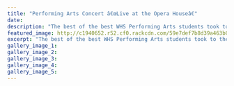 ```yaml
---
title: "Performing Arts Concert â€œLive at the Opera Houseâ€"
date: 
description: "The best of the best WHS Performing Arts students took to the stage at The Royal Wanganui Opera House on 2 September 2017..."
featured_image: http://c1940652.r52.cf0.rackcdn.com/59e7def7b8d39a463b0004ca/Live-at-the-opera-house-sign.jpg
excerpt: "The best of the best WHS Performing Arts students took to the stage at The Royal Wanganui Opera House on 2 September 2017."
gallery_image_1: 
gallery_image_2: 
gallery_image_3: 
gallery_image_4: 
gallery_image_5: 
---
```


